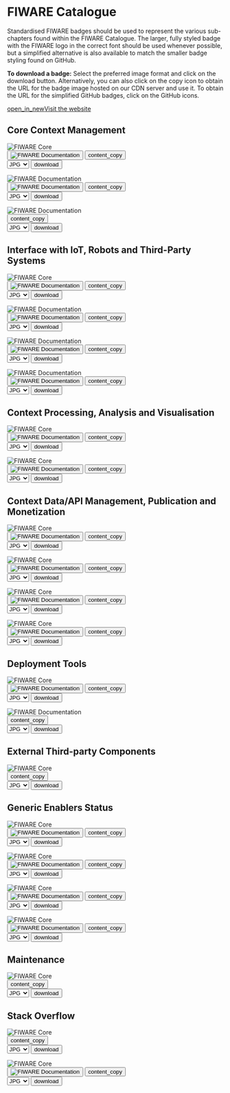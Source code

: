 <div id="social-meta">
<meta property="og:title" content="Guidelines for the usage of FIWARE logos and visual identity" />
<meta property="og:description" content="These guidelines help you to use best our FIWARE brand assets." />
<meta property="og:type" content="documentation" />
<meta property="og:url" content="https://fiware-brand-guide.readthedocs.org" />
<meta property="og:image" content="https://www.fiware.org/wp-content/uploads/FF_Banner_General.png" />
<meta name="twitter:card" content="summary_large_image">
<meta name="twitter:site" content="@FIWARE">
<meta name="twitter:title" content="Guidelines for the usage of FIWARE logos and visual identity">
<meta name="twitter:description" content="These guidelines help you to use best our FIWARE brand assets.">
<meta name="twitter:image" content="https://www.fiware.org/wp-content/uploads/FF_Banner_General.png">
</div>

# FIWARE Catalogue

Standardised FIWARE badges should be used to represent the various sub-chapters found within the FIWARE Catalogue. The larger, fully styled badge with the FIWARE logo in the correct font should be used whenever possible, but a simplified alternative is also available to match the smaller badge styling found on GitHub.

**To download a badge:** Select the preferred image format and click on the download button. Alternatively, you can also click on the copy icon to obtain the URL for the badge image hosted on our CDN server and use it. To obtain the URL for the simplified GitHub badges, click on the GitHub icons.


<div class="primary-btn">
    <a href="#" target="_blank"><span class="material-symbols-outlined">open_in_new</span>Visit the website</a>
</div>

## Core Context Management

<div class="badges-container">
    <div class="badge-container">
        <img class="badge" src="https://www.fiware.org/custom/brand-guide/img/badges/catalogue/01/svg/core.svg" alt="FIWARE Core" onContextMenu="return false;">
        <div class="dwl-container">
            <button class="copy mark-github" data-clipboard-text="https://nexus.lab.fiware.org/repository/raw/public/badges/chapters/core.svg" data-original-title="Copied!"><img src="https://www.fiware.org/custom/brand-guide/img/assets/mark-github.svg" alt="FIWARE Documentation" onContextMenu="return false;"></button>
            <button class="copy" data-clipboard-text="https://www.fiware.org/custom/brand-guide/img/badges/catalogue/01/svg/core.svg" data-original-title="Copied!"><span class="material-symbols-outlined">content_copy</span></button>
            <form class="badge-dwl" target="_blank" onsubmit="this.action = document.getElementById('core').value">
                <select id="core">
                    <option value="https://www.fiware.org/custom/brand-guide/img/badges/catalogue/01/jpg/core.jpg">JPG</option>
                    <option value="https://www.fiware.org/custom/brand-guide/img/badges/catalogue/01/png/core.png">PNG</option>
                    <option value="https://www.fiware.org/custom/brand-guide/img/badges/catalogue/01/svg/core.svg">SVG</option>
                    <option value="https://www.fiware.org/custom/brand-guide/img/badges/catalogue/01/eps/core.eps">EPS</option>
                </select>
                <input type="submit" value="download" class="material-symbols-outlined dwl" />
            </form>
        </div>
    </div>
    <div class="badge-container">
        <img class="badge" src="https://www.fiware.org/custom/brand-guide/img/badges/catalogue/01/svg/documentation.svg" alt="FIWARE Documentation" onContextMenu="return false;">
        <div class="dwl-container">
            <button class="copy mark-github" data-clipboard-text="https://nexus.lab.fiware.org/repository/raw/public/badges/chapters/documentation.svg" data-original-title="Copied!"><img src="https://www.fiware.org/custom/brand-guide/img/assets/mark-github.svg" alt="FIWARE Documentation" onContextMenu="return false;"></button>
            <button class="copy" data-clipboard-text="https://www.fiware.org/custom/brand-guide/img/badges/catalogue/01/svg/documentation.svg" data-original-title="Copied!"><span class="material-symbols-outlined">content_copy</span></button>
            <form class="badge-dwl" target="_blank" onsubmit="this.action = document.getElementById('documentation').value">
                <select id="documentation">
                    <option value="https://www.fiware.org/custom/brand-guide/img/badges/catalogue/01/jpg/documentation.jpg">JPG</option>
                    <option value="https://www.fiware.org/custom/brand-guide/img/badges/catalogue/01/png/documentation.png">PNG</option>
                    <option value="https://www.fiware.org/custom/brand-guide/img/badges/catalogue/01/svg/documentation.svg">SVG</option>
                    <option value="https://www.fiware.org/custom/brand-guide/img/badges/catalogue/01/eps/documentation.eps">EPS</option>
                </select>
                <input type="submit" value="download" class="material-symbols-outlined dwl" />
            </form>
        </div>
    </div>
    <div class="badge-container">
        <img class="badge" src="https://www.fiware.org/custom/brand-guide/img/badges/catalogue/01/svg/fundamentals.svg" alt="FIWARE Documentation" onContextMenu="return false;">
        <div class="dwl-container">
            <button class="copy" data-clipboard-text="https://www.fiware.org/custom/brand-guide/img/badges/catalogue/01/svg/fundamentals.svg" data-original-title="Copied!"><span class="material-symbols-outlined">content_copy</span></button>
            <form class="badge-dwl" target="_blank" onsubmit="this.action = document.getElementById('fundamentals').value">
                <select id="fundamentals">
                    <option value="https://www.fiware.org/custom/brand-guide/img/badges/catalogue/01/jpg/fundamentals.jpg">JPG</option>
                    <option value="https://www.fiware.org/custom/brand-guide/img/badges/catalogue/01/png/fundamentals.png">PNG</option>
                    <option value="https://www.fiware.org/custom/brand-guide/img/badges/catalogue/01/svg/fundamentals.svg">SVG</option>
                    <option value="https://www.fiware.org/custom/brand-guide/img/badges/catalogue/01/eps/fundamentals.eps">EPS</option>
                </select>
                <input type="submit" value="download" class="material-symbols-outlined dwl" />
            </form>
        </div>
    </div>
</div>

## Interface with IoT, Robots and Third-Party Systems

<div class="badges-container">
    <div class="badge-container">
        <img class="badge" src="https://www.fiware.org/custom/brand-guide/img/badges/catalogue/02/svg/iot-agents.svg" alt="FIWARE Core" onContextMenu="return false;">
        <div class="dwl-container">
            <button class="copy mark-github" data-clipboard-text="https://nexus.lab.fiware.org/repository/raw/public/badges/chapters/iot-agents.svg" data-original-title="Copied!"><img src="https://www.fiware.org/custom/brand-guide/img/assets/mark-github.svg" alt="FIWARE Documentation" onContextMenu="return false;"></button>
            <button class="copy" data-clipboard-text="https://www.fiware.org/custom/brand-guide/img/badges/catalogue/02/svg/iot-agents.svg" data-original-title="Copied!"><span class="material-symbols-outlined">content_copy</span></button>
            <form class="badge-dwl" target="_blank" onsubmit="this.action = document.getElementById('iot-agents').value">
                <select id="iot-agents">
                    <option value="https://www.fiware.org/custom/brand-guide/img/badges/catalogue/02/jpg/iot-agents.jpg">JPG</option>
                    <option value="https://www.fiware.org/custom/brand-guide/img/badges/catalogue/02/png/iot-agents.png">PNG</option>
                    <option value="https://www.fiware.org/custom/brand-guide/img/badges/catalogue/02/svg/iot-agents.svg">SVG</option>
                    <option value="https://www.fiware.org/custom/brand-guide/img/badges/catalogue/02/eps/iot-agents.eps">EPS</option>
                </select>
                <input type="submit" value="download" class="material-symbols-outlined dwl" />
            </form>
        </div>
    </div>
    <div class="badge-container">
        <img class="badge" src="https://www.fiware.org/custom/brand-guide/img/badges/catalogue/02/svg/media-streams.svg" alt="FIWARE Documentation" onContextMenu="return false;">
        <div class="dwl-container">
            <button class="copy mark-github" data-clipboard-text="https://nexus.lab.fiware.org/repository/raw/public/badges/chapters/media-streams.svg" data-original-title="Copied!"><img src="https://www.fiware.org/custom/brand-guide/img/assets/mark-github.svg" alt="FIWARE Documentation" onContextMenu="return false;"></button>
            <button class="copy" data-clipboard-text="https://www.fiware.org/custom/brand-guide/img/badges/catalogue/02/svg/media-streams.svg" data-original-title="Copied!"><span class="material-symbols-outlined">content_copy</span></button>
            <form class="badge-dwl" target="_blank" onsubmit="this.action = document.getElementById('media-streams').value">
                <select id="media-streams">
                    <option value="https://www.fiware.org/custom/brand-guide/img/badges/catalogue/02/jpg/media-streams.jpg">JPG</option>
                    <option value="https://www.fiware.org/custom/brand-guide/img/badges/catalogue/02/png/media-streams.png">PNG</option>
                    <option value="https://www.fiware.org/custom/brand-guide/img/badges/catalogue/02/svg/media-streams.svg">SVG</option>
                    <option value="https://www.fiware.org/custom/brand-guide/img/badges/catalogue/02/eps/media-streams.eps">EPS</option>
                </select>
                <input type="submit" value="download" class="material-symbols-outlined dwl" />
            </form>
        </div>
    </div>
    <div class="badge-container">
        <img class="badge" src="https://www.fiware.org/custom/brand-guide/img/badges/catalogue/02/svg/robotics.svg" alt="FIWARE Documentation" onContextMenu="return false;">
        <div class="dwl-container">
            <button class="copy mark-github" data-clipboard-text="https://nexus.lab.fiware.org/repository/raw/public/badges/chapters/robotics.svg" data-original-title="Copied!"><img src="https://www.fiware.org/custom/brand-guide/img/assets/mark-github.svg" alt="FIWARE Documentation" onContextMenu="return false;"></button>
            <button class="copy" data-clipboard-text="https://www.fiware.org/custom/brand-guide/img/badges/catalogue/02/svg/robotics.svg" data-original-title="Copied!"><span class="material-symbols-outlined">content_copy</span></button>
            <form class="badge-dwl" target="_blank" onsubmit="this.action = document.getElementById('robotics').value">
                <select id="robotics">
                    <option value="https://www.fiware.org/custom/brand-guide/img/badges/catalogue/02/jpg/robotics.jpg">JPG</option>
                    <option value="https://www.fiware.org/custom/brand-guide/img/badges/catalogue/02/png/robotics.png">PNG</option>
                    <option value="https://www.fiware.org/custom/brand-guide/img/badges/catalogue/02/svg/robotics.svg">SVG</option>
                    <option value="https://www.fiware.org/custom/brand-guide/img/badges/catalogue/02/eps/robotics.eps">EPS</option>
                </select>
                <input type="submit" value="download" class="material-symbols-outlined dwl" />
            </form>
        </div>
    </div>
    <div class="badge-container">
        <img class="badge" src="https://www.fiware.org/custom/brand-guide/img/badges/catalogue/02/svg/third-party.svg" alt="FIWARE Documentation" onContextMenu="return false;">
            <div class="dwl-container">
            <button class="copy mark-github" data-clipboard-text="https://nexus.lab.fiware.org/repository/raw/public/badges/chapters/third-party.svg" data-original-title="Copied!"><img src="https://www.fiware.org/custom/brand-guide/img/assets/mark-github.svg" alt="FIWARE Documentation" onContextMenu="return false;"></button>
                <button class="copy" data-clipboard-text="https://www.fiware.org/custom/brand-guide/img/badges/catalogue/02/svg/third-party.svg" data-original-title="Copied!"><span class="material-symbols-outlined">content_copy</span></button>
                <form class="badge-dwl" target="_blank" onsubmit="this.action = document.getElementById('third-party').value">
                    <select id="third-party">
                        <option value="https://www.fiware.org/custom/brand-guide/img/badges/catalogue/02/jpg/third-party.jpg">JPG</option>
                        <option value="https://www.fiware.org/custom/brand-guide/img/badges/catalogue/02/png/third-party.png">PNG</option>
                        <option value="https://www.fiware.org/custom/brand-guide/img/badges/catalogue/02/svg/third-party.svg">SVG</option>
                        <option value="https://www.fiware.org/custom/brand-guide/img/badges/catalogue/02/eps/third-party.eps">EPS</option>
                    </select>
                    <input type="submit" value="download" class="material-symbols-outlined dwl" />
                </form>
            </div>
        </div>
    </div>
</div>

## Context Processing, Analysis and Visualisation

<div class="badges-container">
    <div class="badge-container">
        <img class="badge" src="https://www.fiware.org/custom/brand-guide/img/badges/catalogue/03/svg/processing-analysis.svg" alt="FIWARE Core" onContextMenu="return false;">
        <div class="dwl-container">
            <button class="copy mark-github" data-clipboard-text="https://nexus.lab.fiware.org/repository/raw/public/badges/chapters/processing.svg" data-original-title="Copied!"><img src="https://www.fiware.org/custom/brand-guide/img/assets/mark-github.svg" alt="FIWARE Documentation" onContextMenu="return false;"></button>
            <button class="copy" data-clipboard-text="https://www.fiware.org/custom/brand-guide/img/badges/catalogue/03/svg/processing-analysis.svg" data-original-title="Copied!"><span class="material-symbols-outlined">content_copy</span></button>
            <form class="badge-dwl" target="_blank" onsubmit="this.action = document.getElementById('processing-analysis').value">
                <select id="processing-analysis">
                    <option value="https://www.fiware.org/custom/brand-guide/img/badges/catalogue/03/jpg/processing-analysis.jpg">JPG</option>
                    <option value="https://www.fiware.org/custom/brand-guide/img/badges/catalogue/03/png/processing-analysis.png">PNG</option>
                    <option value="https://www.fiware.org/custom/brand-guide/img/badges/catalogue/03/svg/processing-analysis.svg">SVG</option>
                    <option value="https://www.fiware.org/custom/brand-guide/img/badges/catalogue/03/eps/processing-analysis.eps">EPS</option>
                </select>
                <input type="submit" value="download" class="material-symbols-outlined dwl" />
            </form>
        </div>
    </div>
    <div class="badge-container">
        <img class="badge" src="https://www.fiware.org/custom/brand-guide/img/badges/catalogue/03/svg/visualisation.svg" alt="FIWARE Core" onContextMenu="return false;">
        <div class="dwl-container">
            <button class="copy mark-github" data-clipboard-text="https://nexus.lab.fiware.org/repository/raw/public/badges/chapters/visualization.svg" data-original-title="Copied!"><img src="https://www.fiware.org/custom/brand-guide/img/assets/mark-github.svg" alt="FIWARE Documentation" onContextMenu="return false;"></button>
            <button class="copy" data-clipboard-text="https://www.fiware.org/custom/brand-guide/img/badges/catalogue/03/svg/visualisation.svg" data-original-title="Copied!"><span class="material-symbols-outlined">content_copy</span></button>
            <form class="badge-dwl" target="_blank" onsubmit="this.action = document.getElementById('visualisation').value">
                <select id="visualisation">
                    <option value="https://www.fiware.org/custom/brand-guide/img/badges/catalogue/03/jpg/visualisation.jpg">JPG</option>
                    <option value="https://www.fiware.org/custom/brand-guide/img/badges/catalogue/03/png/visualisation.png">PNG</option>
                    <option value="https://www.fiware.org/custom/brand-guide/img/badges/catalogue/03/svg/visualisation.svg">SVG</option>
                    <option value="https://www.fiware.org/custom/brand-guide/img/badges/catalogue/03/eps/visualisation.eps">EPS</option>
                </select>
                <input type="submit" value="download" class="material-symbols-outlined dwl" />
            </form>
        </div>
    </div>
</div>

## Context Data/API Management, Publication and Monetization

<div class="badges-container">
    <div class="badge-container">
        <img class="badge" src="https://www.fiware.org/custom/brand-guide/img/badges/catalogue/04/svg/api-management.svg" alt="FIWARE Core" onContextMenu="return false;">
        <div class="dwl-container">
            <button class="copy mark-github" data-clipboard-text="https://nexus.lab.fiware.org/repository/raw/public/badges/chapters/api-management.svg" data-original-title="Copied!"><img src="https://www.fiware.org/custom/brand-guide/img/assets/mark-github.svg" alt="FIWARE Documentation" onContextMenu="return false;"></button>
            <button class="copy" data-clipboard-text="https://www.fiware.org/custom/brand-guide/img/badges/catalogue/04/svg/api-management.svg" data-original-title="Copied!"><span class="material-symbols-outlined">content_copy</span></button>
            <form class="badge-dwl" target="_blank" onsubmit="this.action = document.getElementById('api-management').value">
                <select id="api-management">
                    <option value="https://www.fiware.org/custom/brand-guide/img/badges/catalogue/04/jpg/api-management.jpg">JPG</option>
                    <option value="https://www.fiware.org/custom/brand-guide/img/badges/catalogue/04/png/api-management.png">PNG</option>
                    <option value="https://www.fiware.org/custom/brand-guide/img/badges/catalogue/04/svg/api-management.svg">SVG</option>
                    <option value="https://www.fiware.org/custom/brand-guide/img/badges/catalogue/04/eps/api-management.eps">EPS</option>
                </select>
                <input type="submit" value="download" class="material-symbols-outlined dwl" />
            </form>
        </div>
    </div>
    <div class="badge-container">
        <img class="badge" src="https://www.fiware.org/custom/brand-guide/img/badges/catalogue/04/svg/data-monetization.svg" alt="FIWARE Core" onContextMenu="return false;">
        <div class="dwl-container">
            <button class="copy mark-github" data-clipboard-text="https://nexus.lab.fiware.org/repository/raw/public/badges/chapters/data-monetization.svg" data-original-title="Copied!"><img src="https://www.fiware.org/custom/brand-guide/img/assets/mark-github.svg" alt="FIWARE Documentation" onContextMenu="return false;"></button>
            <button class="copy" data-clipboard-text="https://www.fiware.org/custom/brand-guide/img/badges/catalogue/04/svg/data-monetization.svg" data-original-title="Copied!"><span class="material-symbols-outlined">content_copy</span></button>
            <form class="badge-dwl" target="_blank" onsubmit="this.action = document.getElementById('data-monetization').value">
                <select id="data-monetization">
                    <option value="https://www.fiware.org/custom/brand-guide/img/badges/catalogue/04/jpg/data-monetization.jpg">JPG</option>
                    <option value="https://www.fiware.org/custom/brand-guide/img/badges/catalogue/04/png/data-monetization.png">PNG</option>
                    <option value="https://www.fiware.org/custom/brand-guide/img/badges/catalogue/04/svg/data-monetization.svg">SVG</option>
                    <option value="https://www.fiware.org/custom/brand-guide/img/badges/catalogue/04/eps/data-monetization.eps">EPS</option>
                </select>
                <input type="submit" value="download" class="material-symbols-outlined dwl" />
            </form>
        </div>
    </div>
    <div class="badge-container">
        <img class="badge" src="https://www.fiware.org/custom/brand-guide/img/badges/catalogue/04/svg/data-publication.svg" alt="FIWARE Core" onContextMenu="return false;">
        <div class="dwl-container">
            <button class="copy mark-github" data-clipboard-text="https://nexus.lab.fiware.org/repository/raw/public/badges/chapters/data-publication.svg" data-original-title="Copied!"><img src="https://www.fiware.org/custom/brand-guide/img/assets/mark-github.svg" alt="FIWARE Documentation" onContextMenu="return false;"></button>
            <button class="copy" data-clipboard-text="https://www.fiware.org/custom/brand-guide/img/badges/catalogue/04/svg/data-publication.svg" data-original-title="Copied!"><span class="material-symbols-outlined">content_copy</span></button>
            <form class="badge-dwl" target="_blank" onsubmit="this.action = document.getElementById('data-publication').value">
                <select id="data-publication">
                    <option value="https://www.fiware.org/custom/brand-guide/img/badges/catalogue/04/jpg/data-publication.jpg">JPG</option>
                    <option value="https://www.fiware.org/custom/brand-guide/img/badges/catalogue/04/png/data-publication.png">PNG</option>
                    <option value="https://www.fiware.org/custom/brand-guide/img/badges/catalogue/04/svg/data-publication.svg">SVG</option>
                    <option value="https://www.fiware.org/custom/brand-guide/img/badges/catalogue/04/eps/data-publication.eps">EPS</option>
                </select>
                <input type="submit" value="download" class="material-symbols-outlined dwl" />
            </form>
        </div>
    </div>
    <div class="badge-container">
        <img class="badge" src="https://www.fiware.org/custom/brand-guide/img/badges/catalogue/04/svg/security.svg" alt="FIWARE Core" onContextMenu="return false;">
        <div class="dwl-container">
            <button class="copy mark-github" data-clipboard-text="https://nexus.lab.fiware.org/repository/raw/public/badges/chapters/security.svg" data-original-title="Copied!"><img src="https://www.fiware.org/custom/brand-guide/img/assets/mark-github.svg" alt="FIWARE Documentation" onContextMenu="return false;"></button>
            <button class="copy" data-clipboard-text="https://www.fiware.org/custom/brand-guide/img/badges/catalogue/04/svg/security.svg" data-original-title="Copied!"><span class="material-symbols-outlined">content_copy</span></button>
            <form class="badge-dwl" target="_blank" onsubmit="this.action = document.getElementById('security').value">
                <select id="security">
                    <option value="https://www.fiware.org/custom/brand-guide/img/badges/catalogue/04/jpg/security.jpg">JPG</option>
                    <option value="https://www.fiware.org/custom/brand-guide/img/badges/catalogue/04/png/security.png">PNG</option>
                    <option value="https://www.fiware.org/custom/brand-guide/img/badges/catalogue/04/svg/security.svg">SVG</option>
                    <option value="https://www.fiware.org/custom/brand-guide/img/badges/catalogue/04/eps/security.eps">EPS</option>
                </select>
                <input type="submit" value="download" class="material-symbols-outlined dwl" />
            </form>
        </div>
    </div>
</div>

## Deployment Tools

<div class="badges-container">
    <div class="badge-container">
        <img class="badge" src="https://www.fiware.org/custom/brand-guide/img/badges/catalogue/deployment-tools/svg/deployment-tools.svg" alt="FIWARE Core" onContextMenu="return false;">
        <div class="dwl-container">
            <button class="copy mark-github" data-clipboard-text="https://nexus.lab.fiware.org/repository/raw/public/badges/chapters/deployment-tools.svg" data-original-title="Copied!"><img src="https://www.fiware.org/custom/brand-guide/img/assets/mark-github.svg" alt="FIWARE Documentation" onContextMenu="return false;"></button>
            <button class="copy" data-clipboard-text="https://www.fiware.org/custom/brand-guide/img/badges/catalogue/deployment-tools/svg/deployment-tools.svg" data-original-title="Copied!"><span class="material-symbols-outlined">content_copy</span></button>
            <form class="badge-dwl" target="_blank" onsubmit="this.action = document.getElementById('deployment-tools').value">
                <select id="deployment-tools">
                    <option value="https://www.fiware.org/custom/brand-guide/img/badges/catalogue/deployment-tools/jpg/deployment-tools.jpg">JPG</option>
                    <option value="https://www.fiware.org/custom/brand-guide/img/badges/catalogue/deployment-tools/png/deployment-tools.png">PNG</option>
                    <option value="https://www.fiware.org/custom/brand-guide/img/badges/catalogue/deployment-tools/svg/deployment-tools.svg">SVG</option>
                    <option value="https://www.fiware.org/custom/brand-guide/img/badges/catalogue/deployment-tools/eps/deployment-tools.eps">EPS</option>
                </select>
                <input type="submit" value="download" class="material-symbols-outlined dwl" />
            </form>
        </div>
    </div>
    <div class="badge-container">
        <img class="badge" src="https://www.fiware.org/custom/brand-guide/img/badges/catalogue/operations/svg/operations.svg" alt="FIWARE Documentation" onContextMenu="return false;">
        <div class="dwl-container">
            <button class="copy" data-clipboard-text="https://www.fiware.org/custom/brand-guide/img/badges/catalogue/operations/svg/operations.svg" data-original-title="Copied!"><span class="material-symbols-outlined">content_copy</span></button>
            <form class="badge-dwl" target="_blank" onsubmit="this.action = document.getElementById('operations').value">
                <select id="operations">
                    <option value="https://www.fiware.org/custom/brand-guide/img/badges/catalogue/operations/jpg/operations.jpg">JPG</option>
                    <option value="https://www.fiware.org/custom/brand-guide/img/badges/catalogue/operations/png/operations.png">PNG</option>
                    <option value="https://www.fiware.org/custom/brand-guide/img/badges/catalogue/operations/svg/operations.svg">SVG</option>
                    <option value="https://www.fiware.org/custom/brand-guide/img/badges/catalogue/operations/eps/operations.eps">EPS</option>
                </select>
                <input type="submit" value="download" class="material-symbols-outlined dwl" />
            </form>
        </div>
    </div>
</div>

## External Third-party Components

<div class="badges-container">
    <div class="badge-container">
        <img class="badge" src="https://www.fiware.org/custom/brand-guide/img/badges/catalogue/open-source-other/svg/open-source-other.svg" alt="FIWARE Core" onContextMenu="return false;">
        <div class="dwl-container">
            <button class="copy" data-clipboard-text="https://www.fiware.org/custom/brand-guide/img/badges/catalogue/open-source-other/svg/open-source-other.svg" data-original-title="Copied!"><span class="material-symbols-outlined">content_copy</span></button>
            <form class="badge-dwl" target="_blank" onsubmit="this.action = document.getElementById('open-source-other').value">
                <select id="open-source-other">
                    <option value="https://www.fiware.org/custom/brand-guide/img/badges/catalogue/open-source-other/jpg/open-source-other.jpg">JPG</option>
                    <option value="https://www.fiware.org/custom/brand-guide/img/badges/catalogue/open-source-other/png/open-source-other.png">PNG</option>
                    <option value="https://www.fiware.org/custom/brand-guide/img/badges/catalogue/open-source-other/svg/open-source-other.svg">SVG</option>
                    <option value="https://www.fiware.org/custom/brand-guide/img/badges/catalogue/open-source-other/eps/open-source-other.eps">EPS</option>
                </select>
                <input type="submit" value="download" class="material-symbols-outlined dwl" />
            </form>
        </div>
    </div>
</div>

## Generic Enablers Status

<div class="badges-container">
    <div class="badge-container">
        <img class="badge" src="https://www.fiware.org/custom/brand-guide/img/badges/catalogue/ge-status/full-member/svg/full-member.svg" alt="FIWARE Core" onContextMenu="return false;">
        <div class="dwl-container">
            <button class="copy mark-github" data-clipboard-text="https://nexus.lab.fiware.org/repository/raw/public/badges/statuses/full.svg" data-original-title="Copied!"><img src="https://www.fiware.org/custom/brand-guide/img/assets/mark-github.svg" alt="FIWARE Documentation" onContextMenu="return false;"></button>
            <button class="copy" data-clipboard-text="https://www.fiware.org/custom/brand-guide/img/badges/catalogue/ge-status/full-member/svg/full-member.svg" data-original-title="Copied!"><span class="material-symbols-outlined">content_copy</span></button>
            <form class="badge-dwl" target="_blank" onsubmit="this.action = document.getElementById('full-member').value">
                <select id="full-member">
                    <option value="https://www.fiware.org/custom/brand-guide/img/badges/catalogue/ge-status/full-member/jpg/full-member.jpg">JPG</option>
                    <option value="https://www.fiware.org/custom/brand-guide/img/badges/catalogue/ge-status/full-member/png/full-member.png">PNG</option>
                    <option value="https://www.fiware.org/custom/brand-guide/img/badges/catalogue/ge-status/full-member/svg/full-member.svg">SVG</option>
                    <option value="https://www.fiware.org/custom/brand-guide/img/badges/catalogue/ge-status/full-member/eps/full-member.eps">EPS</option>
                </select>
                <input type="submit" value="download" class="material-symbols-outlined dwl" />
            </form>
        </div>
    </div>
    <div class="badge-container">
        <img class="badge" src="https://www.fiware.org/custom/brand-guide/img/badges/catalogue/ge-status/incubating/svg/incubating.svg" alt="FIWARE Core" onContextMenu="return false;">
        <div class="dwl-container">
            <button class="copy mark-github" data-clipboard-text="https://nexus.lab.fiware.org/repository/raw/public/badges/statuses/incubating.svg" data-original-title="Copied!"><img src="https://www.fiware.org/custom/brand-guide/img/assets/mark-github.svg" alt="FIWARE Documentation" onContextMenu="return false;"></button>
            <button class="copy" data-clipboard-text="https://www.fiware.org/custom/brand-guide/img/badges/catalogue/ge-status/incubating/svg/incubating.svg" data-original-title="Copied!"><span class="material-symbols-outlined">content_copy</span></button>
            <form class="badge-dwl" target="_blank" onsubmit="this.action = document.getElementById('incubating').value">
                <select id="incubating">
                    <option value="https://www.fiware.org/custom/brand-guide/img/badges/catalogue/ge-status/incubating/jpg/incubating.jpg">JPG</option>
                    <option value="https://www.fiware.org/custom/brand-guide/img/badges/catalogue/ge-status/incubating/png/incubating.png">PNG</option>
                    <option value="https://www.fiware.org/custom/brand-guide/img/badges/catalogue/ge-status/incubating/svg/incubating.svg">SVG</option>
                    <option value="https://www.fiware.org/custom/brand-guide/img/badges/catalogue/ge-status/incubating/eps/incubating.eps">EPS</option>
                </select>
                <input type="submit" value="download" class="material-symbols-outlined dwl" />
            </form>
        </div>
    </div>
    <div class="badge-container">
        <img class="badge" src="https://www.fiware.org/custom/brand-guide/img/badges/catalogue/ge-status/qrntned/svg/quarantined.svg" alt="FIWARE Core" onContextMenu="return false;">
        <div class="dwl-container">
            <button class="copy mark-github" data-clipboard-text="https://nexus.lab.fiware.org/repository/raw/public/badges/statuses/quarantined.svg" data-original-title="Copied!"><img src="https://www.fiware.org/custom/brand-guide/img/assets/mark-github.svg" alt="FIWARE Documentation" onContextMenu="return false;"></button>
            <button class="copy" data-clipboard-text="https://www.fiware.org/custom/brand-guide/img/badges/catalogue/ge-status/qrntned/svg/quarantined.svg" data-original-title="Copied!"><span class="material-symbols-outlined">content_copy</span></button>
            <form class="badge-dwl" target="_blank" onsubmit="this.action = document.getElementById('qrntned').value">
                <select id="qrntned">
                    <option value="https://www.fiware.org/custom/brand-guide/img/badges/catalogue/ge-status/qrntned/jpg/quarantined.jpg">JPG</option>
                    <option value="https://www.fiware.org/custom/brand-guide/img/badges/catalogue/ge-status/qrntned/png/quarantined.png">PNG</option>
                    <option value="https://www.fiware.org/custom/brand-guide/img/badges/catalogue/ge-status/qrntned/svg/quarantined.svg">SVG</option>
                    <option value="https://www.fiware.org/custom/brand-guide/img/badges/catalogue/ge-status/qrntned/eps/quarantined.eps">EPS</option>
                </select>
                <input type="submit" value="download" class="material-symbols-outlined dwl" />
            </form>
        </div>
    </div>
    <div class="badge-container">
        <img class="badge" src="https://www.fiware.org/custom/brand-guide/img/badges/catalogue/ge-status/deprecated/svg/deprecated.svg" alt="FIWARE Core" onContextMenu="return false;">
        <div class="dwl-container">
            <button class="copy mark-github" data-clipboard-text="https://nexus.lab.fiware.org/repository/raw/public/badges/statuses/deprecated.svg" data-original-title="Copied!"><img src="https://www.fiware.org/custom/brand-guide/img/assets/mark-github.svg" alt="FIWARE Documentation" onContextMenu="return false;"></button>
            <button class="copy" data-clipboard-text="https://www.fiware.org/custom/brand-guide/img/badges/catalogue/ge-status/deprecated/svg/deprecated.svg" data-original-title="Copied!"><span class="material-symbols-outlined">content_copy</span></button>
            <form class="badge-dwl" target="_blank" onsubmit="this.action = document.getElementById('deprecated').value">
                <select id="deprecated">
                    <option value="https://www.fiware.org/custom/brand-guide/img/badges/catalogue/ge-status/deprecated/jpg/deprecated.jpg">JPG</option>
                    <option value="https://www.fiware.org/custom/brand-guide/img/badges/catalogue/ge-status/deprecated/png/deprecated.png">PNG</option>
                    <option value="https://www.fiware.org/custom/brand-guide/img/badges/catalogue/ge-status/deprecated/svg/deprecated.svg">SVG</option>
                    <option value="https://www.fiware.org/custom/brand-guide/img/badges/catalogue/ge-status/deprecated/eps/deprecated.eps">EPS</option>
                </select>
                <input type="submit" value="download" class="material-symbols-outlined dwl" />
            </form>
        </div>
    </div>
</div>

## Maintenance

<div class="badges-container">
    <div class="badge-container">
        <img class="badge" src="https://www.fiware.org/custom/brand-guide/img/badges/catalogue/maintained-yes/svg/maintained-yes.svg" alt="FIWARE Core" onContextMenu="return false;">
        <div class="dwl-container">
            <button class="copy" data-clipboard-text="https://www.fiware.org/custom/brand-guide/img/badges/catalogue/maintained-yes/svg/maintained-yes.svg" data-original-title="Copied!"><span class="material-symbols-outlined">content_copy</span></button>
            <form class="badge-dwl" target="_blank" onsubmit="this.action = document.getElementById('maintained-yes').value">
                <select id="maintained-yes">
                    <option value="https://www.fiware.org/custom/brand-guide/img/badges/catalogue/maintained-yes/jpg/maintained-yes.jpg">JPG</option>
                    <option value="https://www.fiware.org/custom/brand-guide/img/badges/catalogue/maintained-yes/png/maintained-yes.png">PNG</option>
                    <option value="https://www.fiware.org/custom/brand-guide/img/badges/catalogue/maintained-yes/svg/maintained-yes.svg">SVG</option>
                    <option value="https://www.fiware.org/custom/brand-guide/img/badges/catalogue/maintained-yes/eps/maintained-yes.eps">EPS</option>
                </select>
                <input type="submit" value="download" class="material-symbols-outlined dwl" />
            </form>
        </div>
    </div>
</div>

## Stack Overflow

<div class="badges-container">
    <div class="badge-container">
        <img class="badge" src="https://www.fiware.org/custom/brand-guide/img/badges/catalogue/stack-overflow/svg/stack-overflow-full.svg" alt="FIWARE Core" onContextMenu="return false;">
        <div class="dwl-container">
            <button class="copy" data-clipboard-text="https://www.fiware.org/custom/brand-guide/img/badges/catalogue/stack-overflow/svg/stack-overflow-full.svg" data-original-title="Copied!"><span class="material-symbols-outlined">content_copy</span></button>
            <form class="badge-dwl" target="_blank" onsubmit="this.action = document.getElementById('stack-overflow').value">
                <select id="stack-overflow">
                    <option value="https://www.fiware.org/custom/brand-guide/img/badges/catalogue/stack-overflow/jpg/stack-overflow-full.jpg">JPG</option>
                    <option value="https://www.fiware.org/custom/brand-guide/img/badges/catalogue/stack-overflow/png/stack-overflow-full.png">PNG</option>
                    <option value="https://www.fiware.org/custom/brand-guide/img/badges/catalogue/stack-overflow/svg/stack-overflow-full.svg">SVG</option>
                    <option value="https://www.fiware.org/custom/brand-guide/img/badges/catalogue/stack-overflow/eps/stack-overflow-full.eps">EPS</option>
                </select>
                <input type="submit" value="download" class="material-symbols-outlined dwl" />
            </form>
        </div>
    </div>
    <div class="badge-container">
        <img class="badge" src="https://www.fiware.org/custom/brand-guide/img/badges/catalogue/stack-overflow/svg/stack-overflow-short.svg" alt="FIWARE Core" onContextMenu="return false;">
        <div class="dwl-container">
            <button class="copy mark-github" data-clipboard-text="https://img.shields.io/badge/tag-fiware-orange.svg?logo=stackoverflow" data-original-title="Copied!"><img src="https://www.fiware.org/custom/brand-guide/img/assets/mark-github.svg" alt="FIWARE Documentation" onContextMenu="return false;"></button>
            <button class="copy" data-clipboard-text="https://www.fiware.org/custom/brand-guide/img/badges/catalogue/stack-overflow/svg/stack-overflow-short.svg" data-original-title="Copied!"><span class="material-symbols-outlined">content_copy</span></button>
            <form class="badge-dwl" target="_blank" onsubmit="this.action = document.getElementById('stack-overflow-short').value">
                <select id="stack-overflow-short">
                    <option value="https://www.fiware.org/custom/brand-guide/img/badges/catalogue/stack-overflow/jpg/stack-overflow-short.jpg">JPG</option>
                    <option value="https://www.fiware.org/custom/brand-guide/img/badges/catalogue/stack-overflow/png/stack-overflow-short.png">PNG</option>
                    <option value="https://www.fiware.org/custom/brand-guide/img/badges/catalogue/stack-overflow/svg/stack-overflow-short.svg">SVG</option>
                    <option value="https://www.fiware.org/custom/brand-guide/img/badges/catalogue/stack-overflow/eps/stack-overflow-short.eps">EPS</option>
                </select>
                <input type="submit" value="download" class="material-symbols-outlined dwl" />
            </form>
        </div>
    </div>
</div>
